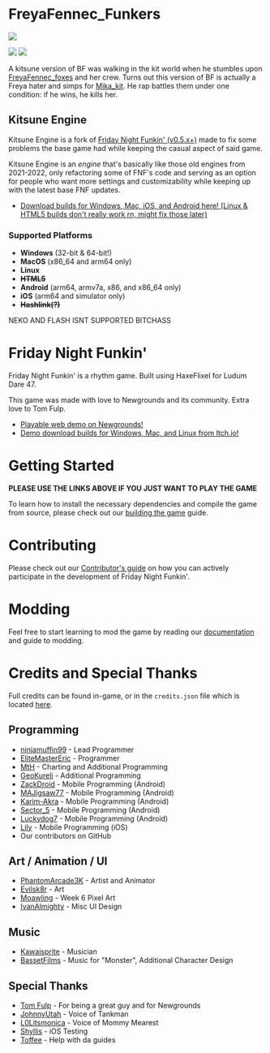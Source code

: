# FreyaFennec_Funkers

![](https://media.discordapp.net/attachments/1263192822282981422/1263595615678627860/Untitled705_20240718163734.png?ex=6706e99f&is=6705981f&hm=72c026ab5d6d26cfd4394a90829f44f1368c89122e9e9449f6b4ca92e3eb3373&=&quality=lossless)

![](https://img.shields.io/github/repo-size/VsFreyaDevs/VsFreyaModNew) ![](https://badgen.net/github/open-issues/VsFreyaDevs/VsFreyaModNew)

A kitsune version of BF was walking in the kit world when he stumbles upon [FreyaFennec_foxes](https://www.youtube.com/@Freyafennec_foxes1.0) and her crew. Turns out this version of BF is actually a Freya hater and simps for [Mika_kit](https://www.youtube.com/@Mika_Kit162). He rap battles them under one condition: if he wins, he kills her.

## Kitsune Engine
Kitsune Engine is a fork of [Friday Night Funkin' (v0.5.x+)](https://github.com/FunkinCrew/Funkin) made to fix some problems the base game had while keeping the casual aspect of said game.

Kitsune Engine is an *engine* that's basically like those old engines from 2021-2022, only refactoring some of FNF's code and serving as an option for people who want more settings and customizability while keeping up with the latest base FNF updates.

* [Download builds for Windows, Mac, iOS, and Android here! (Linux & HTML5 builds don't really work rn, might fix those later)](https://github.com/VsFreyaDevs/VsFreyaModNew/actions)

### Supported Platforms

- **Windows** (32-bit & 64-bit!)
- **MacOS** (x86_64 and arm64 only)
- **Linux**
- ~~**HTML5**~~
- **Android** (arm64, armv7a, x86, and x86_64 only)
- **iOS** (arm64 and simulator only)
- ~~**Hashlink(?)**~~

NEKO AND FLASH ISNT SUPPORTED BITCHASS

# Friday Night Funkin'

Friday Night Funkin' is a rhythm game. Built using HaxeFlixel for Ludum Dare 47.

This game was made with love to Newgrounds and its community. Extra love to Tom Fulp.

* [Playable web demo on Newgrounds!](https://www.newgrounds.com/portal/view/770371)
* [Demo download builds for Windows, Mac, and Linux from Itch.io!](https://ninja-muffin24.itch.io/funkin)

# Getting Started

**PLEASE USE THE LINKS ABOVE IF YOU JUST WANT TO PLAY THE GAME**

To learn how to install the necessary dependencies and compile the game from source, please check out our [building the game](/docs/COMPILING.md) guide.

# Contributing

Please check out our [Contributor's guide](/docs/CONTRIBUTING.md) on how you can actively participate in the development of Friday Night Funkin'.

# Modding

Feel free to start learning to mod the game by reading our [documentation](https://funkincrew.github.io/funkin-modding-docs/) and guide to modding.

# Credits and Special Thanks

Full credits can be found in-game, or in the `credits.json` file which is located [here](https://github.com/FunkinCrew/funkin.assets/blob/main/exclude/data/credits.json).

## Programming

* [ninjamuffin99](https://twitter.com/ninja_muffin99) - Lead Programmer
* [EliteMasterEric](https://twitter.com/EliteMasterEric) - Programmer
* [MtH](https://twitter.com/emmnyaa) - Charting and Additional Programming
* [GeoKureli](https://twitter.com/Geokureli/) - Additional Programming
* [ZackDroid](https://x.com/ZackDroidCoder) - Mobile Programming (Android)
* [MAJigsaw77](https://github.com/MAJigsaw77) - Mobile Programming (Android)
* [Karim-Akra](https://x.com/KarimAkra_0) - Mobile Programming (Android)
* [Sector_5](https://github.com/sector-a) - Mobile Programming (Android)
* [Luckydog7](https://github.com/luckydog7) - Mobile Programming (Android)
* [Lily](https://github.com/mcagabe19) - Mobile Programming (iOS)
* Our contributors on GitHub

## Art / Animation / UI

* [PhantomArcade3K](https://twitter.com/phantomarcade3k) - Artist and Animator
* [Evilsk8r](https://twitter.com/evilsk8r) - Art
* [Moawling](https://twitter.com/moawko) - Week 6 Pixel Art
* [IvanAlmighty](https://twitter.com/IvanA1mighty) - Misc UI Design

## Music

* [Kawaisprite](https://twitter.com/kawaisprite) - Musician
* [BassetFilms](https://twitter.com/Bassetfilms) - Music for "Monster", Additional Character Design

## Special Thanks

* [Tom Fulp](https://twitter.com/tomfulp) - For being a great guy and for Newgrounds
* [JohnnyUtah](https://twitter.com/JohnnyUtahNG/) - Voice of Tankman
* [L0Litsmonica](https://twitter.com/L0Litsmonica) - Voice of Mommy Mearest
* [Shyllis](https://x.com/1shyll) - iOS Testing
* [Toffee](https://x.com/toffee_caramel_) - Help with da guides


